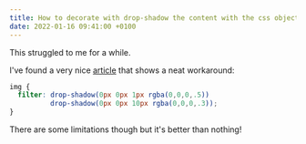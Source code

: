 ```yaml
---
title: How to decorate with drop-shadow the content with the css object-fit property
date: 2022-01-16 09:41:00 +0100
---
```




This struggled to me for a while.

I've found a very nice [article](https://fvsch.com/object-fit-decoration) that shows a neat workaround:

```css
img {
  filter: drop-shadow(0px 0px 1px rgba(0,0,0,.5))
          drop-shadow(0px 0px 10px rgba(0,0,0,.3));
}
```

There are some limitations though but it's better than nothing!